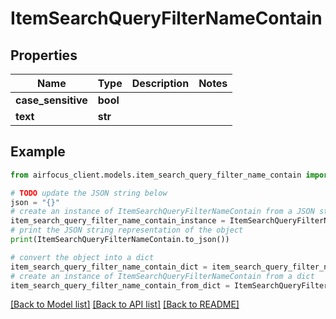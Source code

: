 # ItemSearchQueryFilterNameContain


## Properties

Name | Type | Description | Notes
------------ | ------------- | ------------- | -------------
**case_sensitive** | **bool** |  | 
**text** | **str** |  | 

## Example

```python
from airfocus_client.models.item_search_query_filter_name_contain import ItemSearchQueryFilterNameContain

# TODO update the JSON string below
json = "{}"
# create an instance of ItemSearchQueryFilterNameContain from a JSON string
item_search_query_filter_name_contain_instance = ItemSearchQueryFilterNameContain.from_json(json)
# print the JSON string representation of the object
print(ItemSearchQueryFilterNameContain.to_json())

# convert the object into a dict
item_search_query_filter_name_contain_dict = item_search_query_filter_name_contain_instance.to_dict()
# create an instance of ItemSearchQueryFilterNameContain from a dict
item_search_query_filter_name_contain_from_dict = ItemSearchQueryFilterNameContain.from_dict(item_search_query_filter_name_contain_dict)
```
[[Back to Model list]](../README.md#documentation-for-models) [[Back to API list]](../README.md#documentation-for-api-endpoints) [[Back to README]](../README.md)


